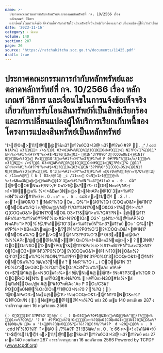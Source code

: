 ```yaml
---
name: >-
  ประกาศคณะกรรมการกำกับหลักทรัพย์และตลาดหลักทรัพย์ที่ กจ. 10/2566 เรื่อง
  หลักเกณฑ์ วิธีการ
  และเงื่อนไขในการแจ้งข้อเท็จจริงเกี่ยวกับการรับโอนสินทรัพย์ที่เป็นสิทธิเรียกร้องและการเปลี่ยนแปลงผู้ให้บริการเรียกเก็บหนี้ของโครงการแปลงสินทรัพย์เป็นหลักทรัพย์
date: '2023-11-16'
category: ง พิเศษ
volume: 140
section: 287
page: 26
source: 'https://ratchakitcha.soc.go.th/documents/11425.pdf'
draft: true
---
```


# ประกาศคณะกรรมการกำกับหลักทรัพย์และตลาดหลักทรัพย์ที่ กจ. 10/2566 เรื่อง หลักเกณฑ์ วิธีการ และเงื่อนไขในการแจ้งข้อเท็จจริงเกี่ยวกับการรับโอนสินทรัพย์ที่เป็นสิทธิเรียกร้องและการเปลี่ยนแปลงผู้ให้บริการเรียกเก็บหนี้ของโครงการแปลงสินทรัพย์เป็นหลักทรัพย์

'1>@0ค>11/@1ํ@?&ห3?#1?พ0์O3>!3@ ห3?#1?พ0์ #?P  . _^ / `cdd N1APอ ห3?Nฑ์ />$?@1 O3>NAPอ%RQ%@1OOOอN#O1> N?P0/?&@11?&Pอ%ส>%#1?พ0์#?PN'็%ส>#$>N1?01OอO3> @1N'3?P0%O'3(COQหO&1>@1N1?0NO&ห%?Qอ Pค1@1O'3ส>%#1?พ0์N'็%ห3?#1?พ0์ P 0#?PN'็%@1ส/ค/1ํ@ห% ห3?Nฑ์ />$?@1 O3>NAPอ%RQ%@1OOOอN#O1>N?P0/?& @11?&Pอ%ส>%#1?พ0์#?PN'็%ส>#$>N1?01OอO3>@1N'3?P0%O'3(COQหO&1>@1N1?0NO&ห%?QอPค1@1 O'3ส>%#1?พ0์N'็%ห3?#1?พ0์ อ@0?0อํ@%@!@/ค/@/Q%/@!1@ c /11คห%@P ( b ) O3>/@!1@ _c /11คสอ OหNพ1>1@ํ@ห% %>!>&Bคค3Nพ@>>NพAPอ@1O'3ส>%#1?พ0์N'็%ห3?#1?พ0์ พ . 0 . `cb^ @POORNพ>P/N!>/P 0พ1>1@&??!> OORNพ>P/N!>/พ1>1@ํ@ห% %>!>&Bคค3Nพ@>>NพAPอ@1O'3ส>%#1?พ0์N'็%ห3?#1?พ0์ พ . 0 . `cb^ พ . 0 . `cc8 ค>11/@1  . 3 . ! . ออ'1>@0R/O ? !NอR'%?Q Oอ _ Q%'1>@0%?Q ì (COQหO&1>@1N1?0NO&ห%?Q î ห/@0ค/@//N@ !?/O#%N1?0NO&O3>1?&ํ@1>ห%?Q(COQหO&1>@1N1?0NO& O3>1?&ํ@1>ห%?Q#?PN> @@11?&Pอ%ส>%#1?พ0์#?PN'็%ส>#$>N1?01Oอ O3> ํ @N%>%@1อAP%Q NพAPอ'1>P0%์ !@/Pค1@1O'3ส>%#1?พ0์N'็%ห3?#1?พ0์ Oอ ` Q%1?#?P%>!>&Bคค3Nพ@>>/?@1N'3?P0%O'3!?/(COQหO&1>@1N1?0NO&ห%?Q @P/>QN @1N'3?P0%O'3P 0(3อห/@0อ?%N%APอ/@@@1ค/&>@1 QหO%>!>&Bคค3Nพ@>> ? 3N@/ OOOอN#O1>N?P0/?&@11?&Pอ%ส>%#1?พ0์#?PN'็%ส>#$>N1?01OอO3>@1N'3?P0%O'3!?/(COQหO&1>@1 N1?0NO&ห%?QR'0?3Cห%?Q%?&O!N/?%#?P/?@1N'3?P0%O'3(COQหO&1>@1N1?0NO&ห%?Q !@/ห3?Nฑ์ ? !NอR'%?Q ( _ ) OO@1N'3?P0%O'3QหO3Cห%?Q#1@&Oอ/C3N'็%ห%?สAอ ห1AอP 0/>$?@1#@อ>N3O#1อ%>ส์ !@/Nอ#@@1!> !Nอ#?P3Cห%?QR O OOR/O NN%  ห/@03#>N&?0%  ห/@0อ>N3O#1อ%>ส์ @1สNOอค/@/ #@P#10?พ#์/Aอ"Aอ P 0Oอ/C3#?POOอ0N@%Oอ0!Oอ/?1@03>Nอ?0 ? %?Q (  ) 1@0APอO3>Nอ#@@1!> !Nอ(COQหO&1>@1N1?0NO&ห%?Q1@0Qห/N (  ) Nอ#@@1ํ@1>ห%?Q หน้า 26 เลม 140 ตอนพิเศษ 287 ง ราชกิจจานุเบกษา 16 พฤศจิกายน 2566

( ` ) OO@1N'3?P0%O'3!@/ ( _ ) QหO3Cห%?Q#1@&3N/ห%O@Nอ%"@/?%ํ@ห% ํ@1>ห%?QQ%/ "? R' #?P3Cห%?Q!Oอํ@1>ห%?QQหO(COQหO&1>@1N1?0NO&ห%?Q1@0Qห/N Oอ a '1>@0%?QQหOQO&?ค?&!?QO!N/?%#?P _d พ20>@0% พ . 0 . `cdd N'็%!O%R' '1>@0  /?%#?P 31 !B3@ค/ พ . 0 . `c 66 พ>>! อ?ค1@#>!0์ '1>$@%11/@1 ค>11/@1ํ@?&ห3?#1?พ0์O3>!3@ ห3?#1?พ0์ หน้า 27 เลม 140 ตอนพิเศษ 287 ง ราชกิจจานุเบกษา 16 พฤศจิกายน 2566 Powered by TCPDF (www.tcpdf.org)
